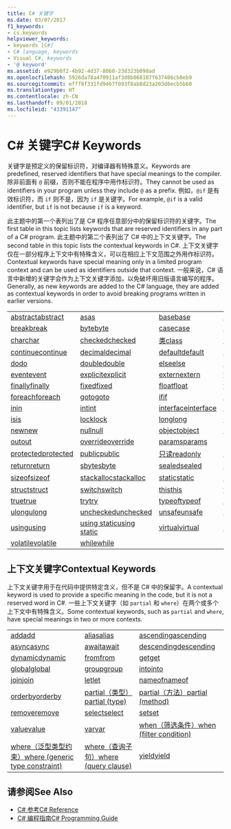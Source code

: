 ```yaml
---
title: C# 关键字
ms.date: 03/07/2017
f1_keywords:
- cs.keywords
helpviewer_keywords:
- keywords [C#]
- C# language, keywords
- Visual C#, keywords
- '@ keyword'
ms.assetid: e929b0f2-4b92-4d37-8060-23d323b098ad
ms.openlocfilehash: 5926da78a470911af3d8b068107f637406cb0eb9
ms.sourcegitcommit: efff8f331fd9467f093f8ab8d23a203d6ecb5b60
ms.translationtype: HT
ms.contentlocale: zh-CN
ms.lasthandoff: 09/01/2018
ms.locfileid: "43391147"
---
```

# <a name="c-keywords"></a><span data-ttu-id="a48d7-102">C# 关键字</span><span class="sxs-lookup"><span data-stu-id="a48d7-102">C# Keywords</span></span>
<span data-ttu-id="a48d7-103">关键字是预定义的保留标识符，对编译器有特殊意义。</span><span class="sxs-lookup"><span data-stu-id="a48d7-103">Keywords are predefined, reserved identifiers that have special meanings to the compiler.</span></span> <span data-ttu-id="a48d7-104">除非前面有 `@` 前缀，否则不能在程序中用作标识符。</span><span class="sxs-lookup"><span data-stu-id="a48d7-104">They cannot be used as identifiers in your program unless they include `@` as a prefix.</span></span> <span data-ttu-id="a48d7-105">例如，`@if` 是有效标识符，而 `if` 则不是，因为 `if` 是关键字。</span><span class="sxs-lookup"><span data-stu-id="a48d7-105">For example, `@if` is a valid identifier, but `if` is not because `if` is a keyword.</span></span>  
  
 <span data-ttu-id="a48d7-106">此主题中的第一个表列出了是 C# 程序任意部分中的保留标识符的关键字。</span><span class="sxs-lookup"><span data-stu-id="a48d7-106">The first table in this topic lists keywords that are reserved identifiers in any part of a C# program.</span></span> <span data-ttu-id="a48d7-107">此主题中的第二个表列出了 C# 中的上下文关键字。</span><span class="sxs-lookup"><span data-stu-id="a48d7-107">The second table in this topic lists the contextual keywords in C#.</span></span> <span data-ttu-id="a48d7-108">上下文关键字仅在一部分程序上下文中有特殊含义，可以在相应上下文范围之外用作标识符。</span><span class="sxs-lookup"><span data-stu-id="a48d7-108">Contextual keywords have special meaning only in a limited program context and can be used as identifiers outside that context.</span></span> <span data-ttu-id="a48d7-109">一般来说，C# 语言中新增的关键字会作为上下文关键字添加，以免破坏用旧版语言编写的程序。</span><span class="sxs-lookup"><span data-stu-id="a48d7-109">Generally, as new keywords are added to the C# language, they are added as contextual keywords in order to avoid breaking programs written in earlier versions.</span></span>  
  
|||||  
|---|---|---|---|  
|[<span data-ttu-id="a48d7-110">abstract</span><span class="sxs-lookup"><span data-stu-id="a48d7-110">abstract</span></span>](../../../csharp/language-reference/keywords/abstract.md)|[<span data-ttu-id="a48d7-111">as</span><span class="sxs-lookup"><span data-stu-id="a48d7-111">as</span></span>](../../../csharp/language-reference/keywords/as.md)|[<span data-ttu-id="a48d7-112">base</span><span class="sxs-lookup"><span data-stu-id="a48d7-112">base</span></span>](../../../csharp/language-reference/keywords/base.md)|[<span data-ttu-id="a48d7-113">bool</span><span class="sxs-lookup"><span data-stu-id="a48d7-113">bool</span></span>](../../../csharp/language-reference/keywords/bool.md)|  
|[<span data-ttu-id="a48d7-114">break</span><span class="sxs-lookup"><span data-stu-id="a48d7-114">break</span></span>](../../../csharp/language-reference/keywords/break.md)|[<span data-ttu-id="a48d7-115">byte</span><span class="sxs-lookup"><span data-stu-id="a48d7-115">byte</span></span>](../../../csharp/language-reference/keywords/byte.md)|[<span data-ttu-id="a48d7-116">case</span><span class="sxs-lookup"><span data-stu-id="a48d7-116">case</span></span>](../../../csharp/language-reference/keywords/switch.md)|[<span data-ttu-id="a48d7-117">catch</span><span class="sxs-lookup"><span data-stu-id="a48d7-117">catch</span></span>](../../../csharp/language-reference/keywords/try-catch.md)|  
|[<span data-ttu-id="a48d7-118">char</span><span class="sxs-lookup"><span data-stu-id="a48d7-118">char</span></span>](../../../csharp/language-reference/keywords/char.md)|[<span data-ttu-id="a48d7-119">checked</span><span class="sxs-lookup"><span data-stu-id="a48d7-119">checked</span></span>](../../../csharp/language-reference/keywords/checked.md)|[<span data-ttu-id="a48d7-120">类</span><span class="sxs-lookup"><span data-stu-id="a48d7-120">class</span></span>](../../../csharp/language-reference/keywords/class.md)|[<span data-ttu-id="a48d7-121">const</span><span class="sxs-lookup"><span data-stu-id="a48d7-121">const</span></span>](../../../csharp/language-reference/keywords/const.md)|  
|[<span data-ttu-id="a48d7-122">continue</span><span class="sxs-lookup"><span data-stu-id="a48d7-122">continue</span></span>](../../../csharp/language-reference/keywords/continue.md)|[<span data-ttu-id="a48d7-123">decimal</span><span class="sxs-lookup"><span data-stu-id="a48d7-123">decimal</span></span>](../../../csharp/language-reference/keywords/decimal.md)|[<span data-ttu-id="a48d7-124">default</span><span class="sxs-lookup"><span data-stu-id="a48d7-124">default</span></span>](../../../csharp/language-reference/keywords/default.md)|[<span data-ttu-id="a48d7-125">delegate</span><span class="sxs-lookup"><span data-stu-id="a48d7-125">delegate</span></span>](../../../csharp/language-reference/keywords/delegate.md)|  
|[<span data-ttu-id="a48d7-126">do</span><span class="sxs-lookup"><span data-stu-id="a48d7-126">do</span></span>](../../../csharp/language-reference/keywords/do.md)|[<span data-ttu-id="a48d7-127">double</span><span class="sxs-lookup"><span data-stu-id="a48d7-127">double</span></span>](../../../csharp/language-reference/keywords/double.md)|[<span data-ttu-id="a48d7-128">else</span><span class="sxs-lookup"><span data-stu-id="a48d7-128">else</span></span>](../../../csharp/language-reference/keywords/if-else.md)|[<span data-ttu-id="a48d7-129">enum</span><span class="sxs-lookup"><span data-stu-id="a48d7-129">enum</span></span>](../../../csharp/language-reference/keywords/enum.md)|  
|[<span data-ttu-id="a48d7-130">event</span><span class="sxs-lookup"><span data-stu-id="a48d7-130">event</span></span>](../../../csharp/language-reference/keywords/event.md)|[<span data-ttu-id="a48d7-131">explicit</span><span class="sxs-lookup"><span data-stu-id="a48d7-131">explicit</span></span>](../../../csharp/language-reference/keywords/explicit.md)|[<span data-ttu-id="a48d7-132">extern</span><span class="sxs-lookup"><span data-stu-id="a48d7-132">extern</span></span>](../../../csharp/language-reference/keywords/extern.md)|[<span data-ttu-id="a48d7-133">false</span><span class="sxs-lookup"><span data-stu-id="a48d7-133">false</span></span>](../../../csharp/language-reference/keywords/false.md)|  
|[<span data-ttu-id="a48d7-134">finally</span><span class="sxs-lookup"><span data-stu-id="a48d7-134">finally</span></span>](../../../csharp/language-reference/keywords/try-finally.md)|[<span data-ttu-id="a48d7-135">fixed</span><span class="sxs-lookup"><span data-stu-id="a48d7-135">fixed</span></span>](../../../csharp/language-reference/keywords/fixed-statement.md)|[<span data-ttu-id="a48d7-136">float</span><span class="sxs-lookup"><span data-stu-id="a48d7-136">float</span></span>](../../../csharp/language-reference/keywords/float.md)|[<span data-ttu-id="a48d7-137">for</span><span class="sxs-lookup"><span data-stu-id="a48d7-137">for</span></span>](../../../csharp/language-reference/keywords/for.md)|  
|[<span data-ttu-id="a48d7-138">foreach</span><span class="sxs-lookup"><span data-stu-id="a48d7-138">foreach</span></span>](../../../csharp/language-reference/keywords/foreach-in.md)|[<span data-ttu-id="a48d7-139">goto</span><span class="sxs-lookup"><span data-stu-id="a48d7-139">goto</span></span>](../../../csharp/language-reference/keywords/goto.md)|[<span data-ttu-id="a48d7-140">if</span><span class="sxs-lookup"><span data-stu-id="a48d7-140">if</span></span>](../../../csharp/language-reference/keywords/if-else.md)|[<span data-ttu-id="a48d7-141">implicit</span><span class="sxs-lookup"><span data-stu-id="a48d7-141">implicit</span></span>](../../../csharp/language-reference/keywords/implicit.md)|  
|[<span data-ttu-id="a48d7-142">in</span><span class="sxs-lookup"><span data-stu-id="a48d7-142">in</span></span>](../../../csharp/language-reference/keywords/in.md)|[<span data-ttu-id="a48d7-143">int</span><span class="sxs-lookup"><span data-stu-id="a48d7-143">int</span></span>](../../../csharp/language-reference/keywords/int.md)|[<span data-ttu-id="a48d7-144">interface</span><span class="sxs-lookup"><span data-stu-id="a48d7-144">interface</span></span>](../../../csharp/language-reference/keywords/interface.md)|[<span data-ttu-id="a48d7-145">internal</span><span class="sxs-lookup"><span data-stu-id="a48d7-145">internal</span></span>](../../../csharp/language-reference/keywords/internal.md)|
|[<span data-ttu-id="a48d7-146">is</span><span class="sxs-lookup"><span data-stu-id="a48d7-146">is</span></span>](../../../csharp/language-reference/keywords/is.md)|[<span data-ttu-id="a48d7-147">lock</span><span class="sxs-lookup"><span data-stu-id="a48d7-147">lock</span></span>](../../../csharp/language-reference/keywords/lock-statement.md)|[<span data-ttu-id="a48d7-148">long</span><span class="sxs-lookup"><span data-stu-id="a48d7-148">long</span></span>](../../../csharp/language-reference/keywords/long.md)|[<span data-ttu-id="a48d7-149">namespace</span><span class="sxs-lookup"><span data-stu-id="a48d7-149">namespace</span></span>](../../../csharp/language-reference/keywords/namespace.md)|
|[<span data-ttu-id="a48d7-150">new</span><span class="sxs-lookup"><span data-stu-id="a48d7-150">new</span></span>](../../../csharp/language-reference/keywords/new.md)|[<span data-ttu-id="a48d7-151">null</span><span class="sxs-lookup"><span data-stu-id="a48d7-151">null</span></span>](../../../csharp/language-reference/keywords/null.md)|[<span data-ttu-id="a48d7-152">object</span><span class="sxs-lookup"><span data-stu-id="a48d7-152">object</span></span>](../../../csharp/language-reference/keywords/object.md)|[<span data-ttu-id="a48d7-153">operator</span><span class="sxs-lookup"><span data-stu-id="a48d7-153">operator</span></span>](../../../csharp/language-reference/keywords/operator.md)|
|[<span data-ttu-id="a48d7-154">out</span><span class="sxs-lookup"><span data-stu-id="a48d7-154">out</span></span>](../../../csharp/language-reference/keywords/out.md)|[<span data-ttu-id="a48d7-155">override</span><span class="sxs-lookup"><span data-stu-id="a48d7-155">override</span></span>](../../../csharp/language-reference/keywords/override.md)|[<span data-ttu-id="a48d7-156">params</span><span class="sxs-lookup"><span data-stu-id="a48d7-156">params</span></span>](../../../csharp/language-reference/keywords/params.md)|[<span data-ttu-id="a48d7-157">private</span><span class="sxs-lookup"><span data-stu-id="a48d7-157">private</span></span>](../../../csharp/language-reference/keywords/private.md)|
|[<span data-ttu-id="a48d7-158">protected</span><span class="sxs-lookup"><span data-stu-id="a48d7-158">protected</span></span>](../../../csharp/language-reference/keywords/protected.md)|[<span data-ttu-id="a48d7-159">public</span><span class="sxs-lookup"><span data-stu-id="a48d7-159">public</span></span>](../../../csharp/language-reference/keywords/public.md)|[<span data-ttu-id="a48d7-160">只读</span><span class="sxs-lookup"><span data-stu-id="a48d7-160">readonly</span></span>](../../../csharp/language-reference/keywords/readonly.md)|[<span data-ttu-id="a48d7-161">ref</span><span class="sxs-lookup"><span data-stu-id="a48d7-161">ref</span></span>](../../../csharp/language-reference/keywords/ref.md)|
|[<span data-ttu-id="a48d7-162">return</span><span class="sxs-lookup"><span data-stu-id="a48d7-162">return</span></span>](../../../csharp/language-reference/keywords/return.md)|[<span data-ttu-id="a48d7-163">sbyte</span><span class="sxs-lookup"><span data-stu-id="a48d7-163">sbyte</span></span>](../../../csharp/language-reference/keywords/sbyte.md)|[<span data-ttu-id="a48d7-164">sealed</span><span class="sxs-lookup"><span data-stu-id="a48d7-164">sealed</span></span>](../../../csharp/language-reference/keywords/sealed.md)|[<span data-ttu-id="a48d7-165">short</span><span class="sxs-lookup"><span data-stu-id="a48d7-165">short</span></span>](../../../csharp/language-reference/keywords/short.md)||
[<span data-ttu-id="a48d7-166">sizeof</span><span class="sxs-lookup"><span data-stu-id="a48d7-166">sizeof</span></span>](../../../csharp/language-reference/keywords/sizeof.md)|[<span data-ttu-id="a48d7-167">stackalloc</span><span class="sxs-lookup"><span data-stu-id="a48d7-167">stackalloc</span></span>](../../../csharp/language-reference/keywords/stackalloc.md)|[<span data-ttu-id="a48d7-168">static</span><span class="sxs-lookup"><span data-stu-id="a48d7-168">static</span></span>](../../../csharp/language-reference/keywords/static.md)|[<span data-ttu-id="a48d7-169">字符串</span><span class="sxs-lookup"><span data-stu-id="a48d7-169">string</span></span>](../../../csharp/language-reference/keywords/string.md)|
|[<span data-ttu-id="a48d7-170">struct</span><span class="sxs-lookup"><span data-stu-id="a48d7-170">struct</span></span>](../../../csharp/language-reference/keywords/struct.md)|[<span data-ttu-id="a48d7-171">switch</span><span class="sxs-lookup"><span data-stu-id="a48d7-171">switch</span></span>](../../../csharp/language-reference/keywords/switch.md)|[<span data-ttu-id="a48d7-172">this</span><span class="sxs-lookup"><span data-stu-id="a48d7-172">this</span></span>](../../../csharp/language-reference/keywords/this.md)|[<span data-ttu-id="a48d7-173">throw</span><span class="sxs-lookup"><span data-stu-id="a48d7-173">throw</span></span>](../../../csharp/language-reference/keywords/throw.md)|
|[<span data-ttu-id="a48d7-174">true</span><span class="sxs-lookup"><span data-stu-id="a48d7-174">true</span></span>](../../../csharp/language-reference/keywords/true.md)|[<span data-ttu-id="a48d7-175">try</span><span class="sxs-lookup"><span data-stu-id="a48d7-175">try</span></span>](../../../csharp/language-reference/keywords/try-catch.md)|[<span data-ttu-id="a48d7-176">typeof</span><span class="sxs-lookup"><span data-stu-id="a48d7-176">typeof</span></span>](../../../csharp/language-reference/keywords/typeof.md)|[<span data-ttu-id="a48d7-177">uint</span><span class="sxs-lookup"><span data-stu-id="a48d7-177">uint</span></span>](../../../csharp/language-reference/keywords/uint.md)|
|[<span data-ttu-id="a48d7-178">ulong</span><span class="sxs-lookup"><span data-stu-id="a48d7-178">ulong</span></span>](../../../csharp/language-reference/keywords/ulong.md)|[<span data-ttu-id="a48d7-179">unchecked</span><span class="sxs-lookup"><span data-stu-id="a48d7-179">unchecked</span></span>](../../../csharp/language-reference/keywords/unchecked.md)|[<span data-ttu-id="a48d7-180">unsafe</span><span class="sxs-lookup"><span data-stu-id="a48d7-180">unsafe</span></span>](../../../csharp/language-reference/keywords/unsafe.md)|[<span data-ttu-id="a48d7-181">ushort</span><span class="sxs-lookup"><span data-stu-id="a48d7-181">ushort</span></span>](../../../csharp/language-reference/keywords/ushort.md)|
|[<span data-ttu-id="a48d7-182">using</span><span class="sxs-lookup"><span data-stu-id="a48d7-182">using</span></span>](../../../csharp/language-reference/keywords/using.md)|[<span data-ttu-id="a48d7-183">using static</span><span class="sxs-lookup"><span data-stu-id="a48d7-183">using static</span></span>](using-static.md)|[<span data-ttu-id="a48d7-184">virtual</span><span class="sxs-lookup"><span data-stu-id="a48d7-184">virtual</span></span>](../../../csharp/language-reference/keywords/virtual.md)|[<span data-ttu-id="a48d7-185">void</span><span class="sxs-lookup"><span data-stu-id="a48d7-185">void</span></span>](../../../csharp/language-reference/keywords/void.md)|
|[<span data-ttu-id="a48d7-186">volatile</span><span class="sxs-lookup"><span data-stu-id="a48d7-186">volatile</span></span>](../../../csharp/language-reference/keywords/volatile.md)|[<span data-ttu-id="a48d7-187">while</span><span class="sxs-lookup"><span data-stu-id="a48d7-187">while</span></span>](../../../csharp/language-reference/keywords/while.md)|

## <a name="contextual-keywords"></a><span data-ttu-id="a48d7-188">上下文关键字</span><span class="sxs-lookup"><span data-stu-id="a48d7-188">Contextual Keywords</span></span>  
 <span data-ttu-id="a48d7-189">上下文关键字用于在代码中提供特定含义，但不是 C# 中的保留字。</span><span class="sxs-lookup"><span data-stu-id="a48d7-189">A contextual keyword is used to provide a specific meaning in the code, but it is not a reserved word in C#.</span></span> <span data-ttu-id="a48d7-190">一些上下文关键字（如 `partial` 和 `where`）在两个或多个上下文中有特殊含义。</span><span class="sxs-lookup"><span data-stu-id="a48d7-190">Some contextual keywords, such as `partial` and `where`, have special meanings in two or more contexts.</span></span>  
  
||||  
|---|---|---|  
|[<span data-ttu-id="a48d7-191">add</span><span class="sxs-lookup"><span data-stu-id="a48d7-191">add</span></span>](../../../csharp/language-reference/keywords/add.md)|[<span data-ttu-id="a48d7-192">alias</span><span class="sxs-lookup"><span data-stu-id="a48d7-192">alias</span></span>](../../../csharp/language-reference/keywords/extern-alias.md)|[<span data-ttu-id="a48d7-193">ascending</span><span class="sxs-lookup"><span data-stu-id="a48d7-193">ascending</span></span>](../../../csharp/language-reference/keywords/ascending.md)|  
|[<span data-ttu-id="a48d7-194">async</span><span class="sxs-lookup"><span data-stu-id="a48d7-194">async</span></span>](../../../csharp/language-reference/keywords/async.md)|[<span data-ttu-id="a48d7-195">await</span><span class="sxs-lookup"><span data-stu-id="a48d7-195">await</span></span>](../../../csharp/language-reference/keywords/await.md)|[<span data-ttu-id="a48d7-196">descending</span><span class="sxs-lookup"><span data-stu-id="a48d7-196">descending</span></span>](../../../csharp/language-reference/keywords/descending.md)|  
|[<span data-ttu-id="a48d7-197">dynamic</span><span class="sxs-lookup"><span data-stu-id="a48d7-197">dynamic</span></span>](../../../csharp/language-reference/keywords/dynamic.md)|[<span data-ttu-id="a48d7-198">from</span><span class="sxs-lookup"><span data-stu-id="a48d7-198">from</span></span>](../../../csharp/language-reference/keywords/from-clause.md)|[<span data-ttu-id="a48d7-199">get</span><span class="sxs-lookup"><span data-stu-id="a48d7-199">get</span></span>](../../../csharp/language-reference/keywords/get.md)|  
|[<span data-ttu-id="a48d7-200">global</span><span class="sxs-lookup"><span data-stu-id="a48d7-200">global</span></span>](../../../csharp/language-reference/keywords/global.md)|[<span data-ttu-id="a48d7-201">group</span><span class="sxs-lookup"><span data-stu-id="a48d7-201">group</span></span>](../../../csharp/language-reference/keywords/group-clause.md)|[<span data-ttu-id="a48d7-202">into</span><span class="sxs-lookup"><span data-stu-id="a48d7-202">into</span></span>](../../../csharp/language-reference/keywords/into.md)|  
|[<span data-ttu-id="a48d7-203">join</span><span class="sxs-lookup"><span data-stu-id="a48d7-203">join</span></span>](../../../csharp/language-reference/keywords/join-clause.md)|[<span data-ttu-id="a48d7-204">let</span><span class="sxs-lookup"><span data-stu-id="a48d7-204">let</span></span>](../../../csharp/language-reference/keywords/let-clause.md)|[<span data-ttu-id="a48d7-205">nameof</span><span class="sxs-lookup"><span data-stu-id="a48d7-205">nameof</span></span>](nameof.md)|   
|[<span data-ttu-id="a48d7-206">orderby</span><span class="sxs-lookup"><span data-stu-id="a48d7-206">orderby</span></span>](../../../csharp/language-reference/keywords/orderby-clause.md)|[<span data-ttu-id="a48d7-207">partial（类型）</span><span class="sxs-lookup"><span data-stu-id="a48d7-207">partial (type)</span></span>](../../../csharp/language-reference/keywords/partial-type.md)|[<span data-ttu-id="a48d7-208">partial（方法）</span><span class="sxs-lookup"><span data-stu-id="a48d7-208">partial (method)</span></span>](../../../csharp/language-reference/keywords/partial-method.md)|   
|[<span data-ttu-id="a48d7-209">remove</span><span class="sxs-lookup"><span data-stu-id="a48d7-209">remove</span></span>](../../../csharp/language-reference/keywords/remove.md)|[<span data-ttu-id="a48d7-210">select</span><span class="sxs-lookup"><span data-stu-id="a48d7-210">select</span></span>](../../../csharp/language-reference/keywords/select-clause.md)|[<span data-ttu-id="a48d7-211">set</span><span class="sxs-lookup"><span data-stu-id="a48d7-211">set</span></span>](../../../csharp/language-reference/keywords/set.md)|   
|[<span data-ttu-id="a48d7-212">value</span><span class="sxs-lookup"><span data-stu-id="a48d7-212">value</span></span>](../../../csharp/language-reference/keywords/value.md)|[<span data-ttu-id="a48d7-213">var</span><span class="sxs-lookup"><span data-stu-id="a48d7-213">var</span></span>](../../../csharp/language-reference/keywords/var.md)|[<span data-ttu-id="a48d7-214">when（筛选条件）</span><span class="sxs-lookup"><span data-stu-id="a48d7-214">when (filter condition)</span></span>](when.md)|   
|[<span data-ttu-id="a48d7-215">where（泛型类型约束）</span><span class="sxs-lookup"><span data-stu-id="a48d7-215">where (generic type constraint)</span></span>](../../../csharp/language-reference/keywords/where-generic-type-constraint.md)|[<span data-ttu-id="a48d7-216">where（查询子句）</span><span class="sxs-lookup"><span data-stu-id="a48d7-216">where (query clause)</span></span>](../../../csharp/language-reference/keywords/where-clause.md)|[<span data-ttu-id="a48d7-217">yield</span><span class="sxs-lookup"><span data-stu-id="a48d7-217">yield</span></span>](../../../csharp/language-reference/keywords/yield.md)|  
  
## <a name="see-also"></a><span data-ttu-id="a48d7-218">请参阅</span><span class="sxs-lookup"><span data-stu-id="a48d7-218">See Also</span></span>

- [<span data-ttu-id="a48d7-219">C# 参考</span><span class="sxs-lookup"><span data-stu-id="a48d7-219">C# Reference</span></span>](../../../csharp/language-reference/index.md)  
- [<span data-ttu-id="a48d7-220">C# 编程指南</span><span class="sxs-lookup"><span data-stu-id="a48d7-220">C# Programming Guide</span></span>](../../../csharp/programming-guide/index.md)
